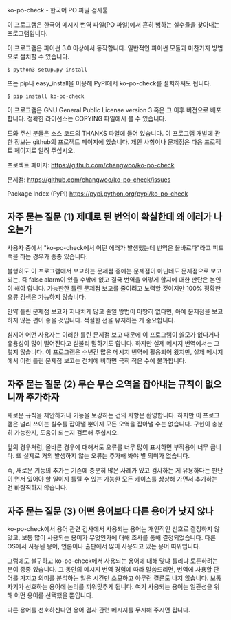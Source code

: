 ko-po-check - 한국어 PO 파일 검사툴

이 프로그램은 한국어 메시지 번역 파일(PO 파일)에서 흔히 범하는
실수들을 찾아내는 프로그램입니다.

이 프로그램은 파이썬 3.0 이상에서 동작합니다. 일반적인 파이썬 모듈과
마찬가지 방법으로 설치할 수 있습니다.

    $ python3 setup.py install

또는 pip나 easy_install을 이용해 PyPI에서 ko-po-check를 설치하셔도
됩니다.

    $ pip install ko-po-check

이 프로그램은 GNU General Public License version 3 혹은 그 이후
버전으로 배포합니다. 정확한 라이선스는 COPYING 파일에서 볼 수
있습니다.

도와 주신 분들은 소스 코드의 THANKS 파일에 들어 있습니다. 이 프로그램
개발에 관한 정보는 github의 프로젝트 페이지에 있습니다. 제안 사항이나
문제점은 다음 프로젝트 페이지로 알려 주십시오.

프로젝트 페이지: https://github.com/changwoo/ko-po-check

문제점: https://github.com/changwoo/ko-po-check/issues

Package Index (PyPI)
   https://pypi.python.org/pypi/ko-po-check


자주 묻는 질문 (1) 제대로 된 번역이 확실한데 왜 에러가 나오는가
--------------------------------------------------------

사용자 중에서 "ko-po-check에서 어떤 에러가 발생했는데 번역은
올바르다"라고 피드백을 하는 경우가 종종 있습니다.

불행히도 이 프로그램에서 보고하는 문제점 중에는 문제점이 아닌데도
문제점으로 보고되는, 즉 false alarm이 있을 수밖에 없고 결국 번역을
어떻게 할지에 대한 판단은 본인이 해야 합니다. 가능한한 틀린 문제점
보고를 줄이려고 노력할 것이지만 100% 정확한 오류 검색은 가능하지
않습니다.

만약 틀린 문제점 보고가 지나치게 많고 줄일 방법이 마땅히 없다면, 아예
문제점을 보고하지 않는 편이 좋을 것입니다. 적절한 선을 유지하는 게
중요합니다.

심지어 어떤 사용자는 이러한 틀린 문제점 보고 때문에 이 프로그램이
쓸모가 없다거나 유용성이 많이 떨어진다고 섣불리 말하기도 합니다. 하지만
실제 메시지 번역에서는 그렇지 않습니다. 이 프로그램은 수년간 많은
메시지 번역에 활용되어 왔지만, 실제 메시지에서 이런 틀린 문제점 보고는
전체에 비하면 극히 적은 수에 불과합니다.


자주 묻는 질문 (2) 무슨 무슨 오역을 잡아내는 규칙이 없으니까 추가하자
------------------------------------------------------------

새로운 규칙을 제안하거나 기능을 보강하는 건의 사항은 환영합니다. 하지만
이 프로그램은 널리 쓰이는 실수를 잡아낼 뿐이지 모든 오역을 잡아낼 수는
없습니다. 구현이 충분히 가능한지, 도움이 되는지 검토해 주십시오.

앞의 경우처럼, 올바른 경우에 대해서도 오류를 너무 많이 표시하면
부작용이 너무 큽니다. 또 실제로 거의 발생하지 않는 오류는 추가해 봐야
별 의미가 없습니다.

즉, 새로운 기능의 추가는 기존에 충분히 많은 사례가 있고 검사하는 게
유용하다는 판단이 먼저 있어야 할 일이지 틀릴 수 있는 가능한 모든
케이스를 상상해 가면서 추가하는 건 바람직하지 않습니다.


자주 묻는 질문 (3) 어떤 용어보다 다른 용어가 낫지 않나
-----------------------------------------------

ko-po-check에서 용어 관련 검사에서 사용되는 용어는 개인적인 선호로
결정하지 않았고, 보통 많이 사용되는 용어가 무엇인가에 대해 조사를 통해
결정되었습니다. 다른 OS에서 사용된 용어, 언론이나 출판에서 많이
사용되고 있는 용어 따위입니다.

그럼에도 불구하고 ko-po-check에서 사용되는 용어에 대해 맞냐 틀리냐
토론하려는 분이 종종 있습니다. 그 동안의 메시지 번역 경험에 따라
말씀드리면, 번역에 사용할 단어를 가지고 의미를 분석하는 일은 시간만
소모하고 아무런 결론도 나지 않습니다. 보통 자기가 선호하는 용어에
논리를 끼워맞추게 됩니다. 여기 사용되는 용어는 일관성을 위해 어떤
용어를 선택했을 뿐입니다.

다른 용어를 선호하신다면 용어 검사 관련 메시지를 무시해 주시면 됩니다.
